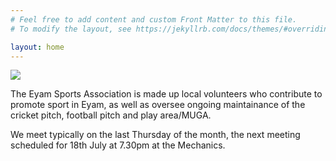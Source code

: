 ```yaml
---
# Feel free to add content and custom Front Matter to this file.
# To modify the layout, see https://jekyllrb.com/docs/themes/#overriding-theme-defaults

layout: home
---
```



<img src="{{site.baseurl}}/assets/img/Eyam_Church.jpg" />


The Eyam Sports Association is made up local volunteers who contribute to promote sport in Eyam,
as well as oversee ongoing maintainance of the cricket pitch, football pitch and play area/MUGA.


We meet typically on the last Thursday of the month, the next meeting scheduled for 18th July at 7.30pm at the Mechanics.

